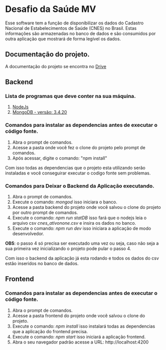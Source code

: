 # Desafio da Saúde MV
Esse software tem a função de disponibilizar os dados do Cadastro Nacional de Estabelecimentos de Saúde (CNES) no Brasil. Estas informações são armazenadas no banco de dados e são consumidos por outra aplicação que mostrará de forma legível os dados.

## Documentação do projeto.
A documentação do projeto se encontra no [Drive](https://docs.google.com/document/d/12jiaFyFmCxaV_yP61ug3WU68jDWK_vmNl_BLveDg5Lk/edit?usp=sharing)

## Backend

### Lista de programas que deve conter na sua máquina.
1. [NodeJs](https://nodejs.org/en/)
2. [MongoDB - versão: 3.4.20](https://www.mongodb.com/dr/fastdl.mongodb.org/win32/mongodb-win32-x86_64-2008plus-3.4.20-signed.msi/download)

### Comandos para instalar as dependencias antes de executar o código fonte.
1. Abra o prompt de comandos.
2. Acesse a pasta onde você fez o clone do projeto pelo prompt de comandos.
3. Após acessar, digite o comando: "npm install"

Com isso todas as dependencias que o projeto esta utilizando serão instaladas e você conseguirar executar o codigo fonte sem problemas.

### Comandos para Deixar o Backend da Aplicação executando.
1. Abra o prompt de comandos.
2. Execute o comando: _mongod_ isso iniciara o banco.
3. Acesse a pasta backend do projeto onde você salvou o clone do projeto por outro prompt de comandos.
4. Execute o comando: _npm run statDB_ isso fará que o nodejs leia o arquivo csv *cnes_ativonone.csv* e insira os dados no banco.
5. Execute o comando: _npm run dev_ isso iniciara a aplicação de modo desenvolvedor.

**OBS**: o passo 4 só precisa ser executado uma vez ou seja, caso não seja a sua primeira vez inicializando o projeto pode pular o passo 4.

Com isso o backend da aplicação já esta rodando e todos os dados do csv estão inseridos no banco de dados.

## Frontend

### Comandos para instalar as dependencias antes de executar o código fonte.
1. Abra o prompt de comandos.
2. Acesse a pasta frontend do projeto onde você salvou o clone do projeto.
3. Execute o comando: _npm install_ isso instalará todas as dependencias que a aplicação do frontend precisa.
4. Execute o comando: _npm start_ isso iniciará a aplicação frontend.
5. Abra o seu navegador padrão acesse a URL: http://localhost:4200